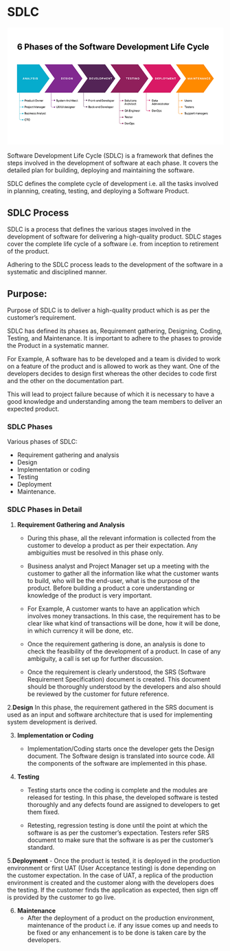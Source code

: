 # SDLC
<img src="/images/SDLC.webp"/>

Software Development Life Cycle (SDLC) is a framework that defines the steps involved in the development of software at each phase. It covers the detailed plan for building, deploying and maintaining the software.

SDLC defines the complete cycle of development i.e. all the tasks involved in planning, creating, testing, and deploying a Software Product.

## SDLC Process
SDLC is a process that defines the various stages involved in the development of software for delivering a high-quality product. SDLC stages cover the complete life cycle of a software i.e. from inception to retirement of the product.

Adhering to the SDLC process leads to the development of the software in a systematic and disciplined manner.

## Purpose:
Purpose of SDLC is to deliver a high-quality product which is as per the customer’s requirement.

SDLC has defined its phases as, Requirement gathering, Designing, Coding, Testing, and Maintenance. It is important to adhere to the phases to provide the Product in a systematic manner.

For Example, A software has to be developed and a team is divided to work on a feature of the product and is allowed to work as they want. One of the developers decides to design first whereas the other decides to code first and the other on the documentation part.

This will lead to project failure because of which it is necessary to have a good knowledge and understanding among the team members to deliver an expected product.

### SDLC Phases

Various phases of SDLC:
- Requirement gathering and analysis
- Design
- Implementation or coding
- Testing
- Deployment
- Maintenance.

### SDLC Phases in Detail

1. <b>Requirement Gathering and Analysis</b>

    - During this phase, all the relevant information is collected from the customer to develop a product as per their expectation. Any ambiguities must be resolved in this phase only.

   -  Business analyst and Project Manager set up a meeting with the customer to gather all the information like what the customer wants to build, who will be the end-user, what is the purpose of the product. Before building a product a core understanding or knowledge of the product is very important.

    - For Example, A customer wants to have an application which involves money transactions. In this case, the requirement has to be clear like what kind of transactions will be done, how it will be done, in which currency it will be done, etc.

    - Once the requirement gathering is done, an analysis is done to check the feasibility of the development of a product. In case of any ambiguity, a call is set up for further discussion.

    - Once the requirement is clearly understood, the SRS (Software Requirement Specification) document is created. This document should be thoroughly understood by the developers and also should be reviewed by the customer for future reference.

2.<b>Design</b>
    In this phase, the requirement gathered in the SRS document is used as an input and software architecture that is used for implementing system development is derived.

3. <b>Implementation or Coding</b>
    - Implementation/Coding starts once the developer gets the Design document. The Software design is translated into source code. All the components of the software are implemented in this phase.

4. <b>Testing</b>
    - Testing starts once the coding is complete and the modules are released for testing. In this phase, the developed software is tested thoroughly and any defects found are assigned to developers to get them fixed.

    - Retesting, regression testing is done until the point at which the software is as per the customer’s expectation. Testers refer SRS document to make sure that the software is as per the customer’s standard.

5.<b>Deployment</b>
    - Once the product is tested, it is deployed in the production environment or first UAT (User Acceptance testing) is done depending on the customer expectation. In the case of UAT, a replica of the production environment is created and the customer along with the developers does the testing. If the customer finds the application as expected, then sign off is provided by the customer to go live.

6. <b>Maintenance</b>
    - After the deployment of a product on the production environment, maintenance of the product i.e. if any issue comes up and needs to be fixed or any enhancement is to be done is taken care by the developers.